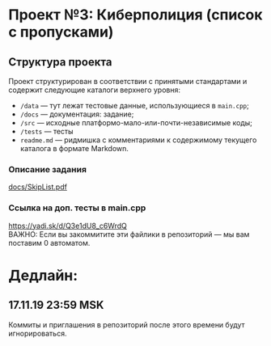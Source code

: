 Проект №3: Киберполиция (список с пропусками)
=============================================

## Структура проекта

Проект структурирован в соответствии с принятыми стандартами и содержит следующие каталоги верхнего уровня:

* `/data` — тут лежат тестовые данные, использующиеся в `main.cpp`;
* `/docs` — документация: задание;
* `/src` — исходные платформо-мало-или-почти-независимые коды;
* `/tests` — тесты
* `readme.md` — ридмишка с комментариями к содержимому текущего каталога в формате Markdown.


### Описание задания
[docs/SkipList.pdf](docs/SkipList.pdf)

### Ссылка на доп. тесты в main.cpp
https://yadi.sk/d/Q3e1dU8_c6WrdQ <br>
ВАЖНО: Если вы закоммитите эти файлики в репозиторий –– мы вам поставим 0 автоматом.


# Дедлайн:
## 17.11.19 23:59 MSK
Коммиты и приглашения в репозиторий после этого времени будут игнорироваться.
